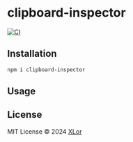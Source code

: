 # clipboard-inspector

[![CI](https://github.com/yjl9903/clipboard-inspector/actions/workflows/ci.yml/badge.svg)](https://github.com/yjl9903/clipboard-inspector/actions/workflows/ci.yml)

## Installation

```bash
npm i clipboard-inspector
```

## Usage

## License

MIT License © 2024 [XLor](https://github.com/yjl9903)